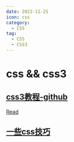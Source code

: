 ```yaml
---
date: 2022-11-25
icon: css
category:
  - CSS
tag:
  - CSS
  - CSS3
---
```

# css && css3

## [css3教程-github](https://github.com/waylau/css3-tutorial)
[Read](https://github.com/waylau/css3-tutorial/)

## [一些css技巧](https://github.com/chokcoco/iCSS)
